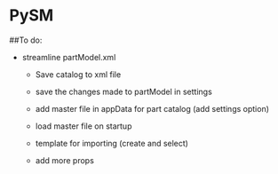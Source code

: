 # PySM
##To do:
- streamline partModel.xml
  - Save catalog to xml file
  - save the changes made to partModel in settings
  - add master file in appData for part catalog (add settings option)
  - load master file on startup


  - template for importing (create and select)
  - add more props

